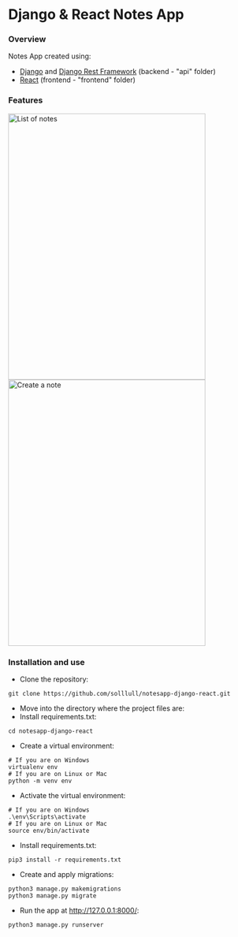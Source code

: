 # Django & React Notes App

### Overview
Notes App created using:
- [Django](https://www.djangoproject.com/) and [Django Rest Framework](https://www.django-rest-framework.org/) (backend - "api" folder)
- [React](https://react.dev/) (frontend - "frontend" folder)

### Features
<img width="400" height="540" alt="List of notes" src="https://github.com/solllull/notesapp-django-react/assets/50931383/66e13b96-8843-45da-b5fb-a6be9aebda8d">

<img width="400" height="540" alt="Create a note" src="https://github.com/solllull/notesapp-django-react/assets/50931383/87f0cdcb-da02-432e-853b-c19a564c3ff1">


### Installation and use

- Clone the repository:
```
git clone https://github.com/solllull/notesapp-django-react.git
```

- Move into the directory where the project files are:
- Install requirements.txt:
```
cd notesapp-django-react
```

- Create a virtual environment:
```
# If you are on Windows
virtualenv env
# If you are on Linux or Mac
python -m venv env
```

- Activate the virtual environment:
```
# If you are on Windows
.\env\Scripts\activate
# If you are on Linux or Mac
source env/bin/activate
```

- Install requirements.txt:
```
pip3 install -r requirements.txt
```

- Create and apply migrations:
```
python3 manage.py makemigrations
python3 manage.py migrate
```

- Run the app at http://127.0.0.1:8000/:
```
python3 manage.py runserver
```


